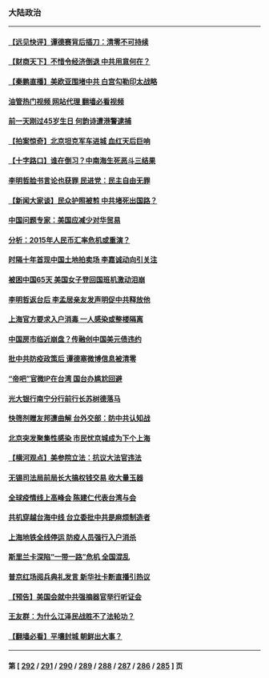 ### 大陆政治
---
#### [【远见快评】谭德赛背后插刀：清零不可持续](../../pages/ncid277/n13733778.md?05120845) 
#### [【财商天下】不惜令经济倒退 中共用意何在？](../../pages/ncid277/n13733588.md?05120845) 
#### [【秦鹏直播】美欧亚围堵中共 白宫勾勒印太战略](../../pages/ncid277/n13733764.md?05120845) 
#### [油管热门视频 网站代理 翻墙必看视频](http://209.222.30.114:81/youtube.html?05120845)
#### [前一天刚过45岁生日 何韵诗遭港警逮捕](../../pages/ncid277/n13733649.md?05120845) 
#### [【拍案惊奇】北京坦克军车进城 血红天后巨响](../../pages/ncid277/n13733674.md?05120845) 
#### [【十字路口】谁在倒习？中南海生死恶斗三结果](../../pages/ncid277/n13733678.md?05120845) 
#### [李明哲脸书言论也获罪 民进党：民主自由无罪](../../pages/ncid277/n13733620.md?05120845) 
#### [【新闻大家谈】民众护照被剪 中共堵死出国路？](../../pages/ncid277/n13733670.md?05120845) 
#### [中国问题专家：美国应减少对华贸易](../../pages/ncid277/n13733444.md?05120845) 
#### [分析：2015年人民币汇率危机或重演？](../../pages/ncid277/n13733648.md?05120845) 
#### [时隔十年首现中国土地拍卖场 李嘉诚动向引关注](../../pages/ncid277/n13733574.md?05120845) 
#### [被困中国65天 美国女子登回国班机激动泪崩](../../pages/ncid277/n13733521.md?05120845) 
#### [李明哲返台后 李孟居亲友发声明促中共释放他](../../pages/ncid277/n13733155.md?05120845) 
#### [上海官方要求入户消毒 一人感染或整楼隔离](../../pages/ncid277/n13733427.md?05120845) 
#### [中国房市临近崩盘？传融创中国美元债违约](../../pages/ncid277/n13733285.md?05120845) 
#### [批中共防疫政策后 谭德塞微博信息被清零](../../pages/ncid277/n13733099.md?05120845) 
#### [“帝吧”官微IP在台湾 国台办尴尬回避](../../pages/ncid277/n13733056.md?05120845) 
#### [光大银行南宁分行前行长苏树德落马](../../pages/ncid277/n13733109.md?05120845) 
#### [快筛剂赠友邦遭曲解 台外交部：防中共认知战](../../pages/ncid277/n13733108.md?05120845) 
#### [北京突发聚集性感染 市民忧京城成为下个上海](../../pages/ncid277/n13732920.md?05120845) 
#### [【横河观点】美参院立法：抗议大法官违法](../../pages/ncid277/n13732500.md?05120845) 
#### [无锡司法局前局长大搞权钱交易 收大量玉器](../../pages/ncid277/n13732922.md?05120845) 
#### [全球疫情线上高峰会 陈建仁代表台湾与会](../../pages/ncid277/n13732801.md?05120845) 
#### [共机穿越台海中线 台立委批中共是麻烦制造者](../../pages/ncid277/n13732803.md?05120845) 
#### [上海地铁全线停运 防疫人员强行入户消杀](../../pages/ncid277/n13732933.md?05120845) 
#### [斯里兰卡深陷“一带一路”危机 全国混乱](../../pages/ncid277/n13732915.md?05120845) 
#### [普京红场阅兵典礼发言 新华社卡断直播引热议](../../pages/ncid277/n13732502.md?05120845) 
#### [【预告】美国会就中共强摘器官举行听证会](../../pages/ncid277/n13732843.md?05120845) 
#### [王友群：为什么江泽民战胜不了法轮功？](../../pages/ncid277/n13732367.md?05120845) 
#### [【翻墙必看】平壤封城 朝鲜出大事？](../../pages/ncid277/n13732728.md?05120845) 

---
#### 第 [ [292](./292.md?05120845) / [291](./291.md?05120845) / [290](./290.md?05120845) / [289](./289.md?05120845) / [288](./288.md?05120845) / [287](./287.md?05120845) / [286](./286.md?05120845) / [285](./285.md?05120845) ] 页
